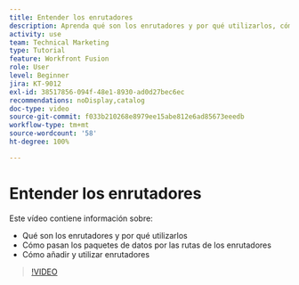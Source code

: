 ```yaml
---
title: Entender los enrutadores
description: Aprenda qué son los enrutadores y por qué utilizarlos, cómo pasan los paquetes de datos por las rutas de los enrutadores y cómo añadir y utilizar enrutadores, todo en  [!DNL Adobe Workfront Fusion].
activity: use
team: Technical Marketing
type: Tutorial
feature: Workfront Fusion
role: User
level: Beginner
jira: KT-9012
exl-id: 38517856-094f-48e1-8930-ad0d27bec6ec
recommendations: noDisplay,catalog
doc-type: video
source-git-commit: f033b210268e8979ee15abe812e6ad85673eeedb
workflow-type: tm+mt
source-wordcount: '58'
ht-degree: 100%

---
```


# Entender los enrutadores

Este vídeo contiene información sobre:

* Qué son los enrutadores y por qué utilizarlos
* Cómo pasan los paquetes de datos por las rutas de los enrutadores
* Cómo añadir y utilizar enrutadores

>[!VIDEO](https://video.tv.adobe.com/v/335271/?quality=12&learn=on)
